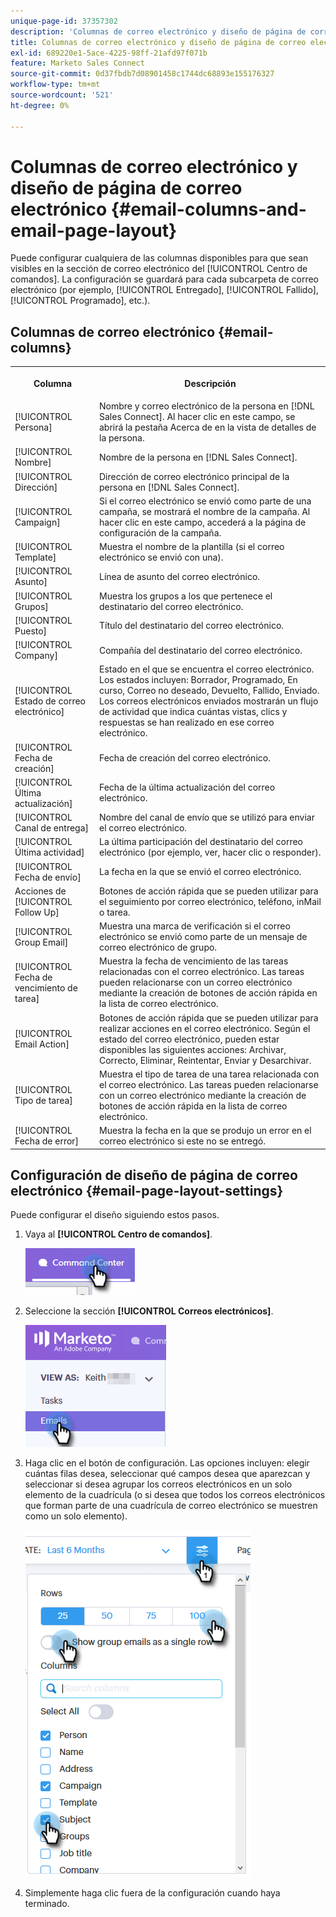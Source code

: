 ```yaml
---
unique-page-id: 37357302
description: 'Columnas de correo electrónico y diseño de página de correo electrónico: documentos de Marketo, documentación del producto'
title: Columnas de correo electrónico y diseño de página de correo electrónico
exl-id: 689220e1-5ace-4225-98ff-21afd97f071b
feature: Marketo Sales Connect
source-git-commit: 0d37fbdb7d08901458c1744dc68893e155176327
workflow-type: tm+mt
source-wordcount: '521'
ht-degree: 0%

---
```


# Columnas de correo electrónico y diseño de página de correo electrónico {#email-columns-and-email-page-layout}

Puede configurar cualquiera de las columnas disponibles para que sean visibles en la sección de correo electrónico del [!UICONTROL Centro de comandos]. La configuración se guardará para cada subcarpeta de correo electrónico (por ejemplo, [!UICONTROL Entregado], [!UICONTROL Fallido], [!UICONTROL Programado], etc.).

## Columnas de correo electrónico {#email-columns}

<table> 
 <colgroup> 
  <col> 
  <col> 
 </colgroup> 
 <tbody> 
  <tr> 
   <th><p>Columna</p></th> 
   <th>Descripción</th> 
  </tr> 
  <tr> 
   <td>[!UICONTROL Persona]</td> 
   <td>Nombre y correo electrónico de la persona en [!DNL Sales Connect]. Al hacer clic en este campo, se abrirá la pestaña Acerca de en la vista de detalles de la persona.</td> 
  </tr> 
  <tr> 
   <td>[!UICONTROL Nombre]</td> 
   <td>Nombre de la persona en [!DNL Sales Connect].</td> 
  </tr> 
  <tr> 
   <td>[!UICONTROL Dirección]</td> 
   <td>Dirección de correo electrónico principal de la persona en [!DNL Sales Connect].</td> 
  </tr> 
  <tr> 
   <td>[!UICONTROL Campaign]</td> 
   <td>Si el correo electrónico se envió como parte de una campaña, se mostrará el nombre de la campaña. Al hacer clic en este campo, accederá a la página de configuración de la campaña.</td> 
  </tr> 
  <tr> 
   <td>[!UICONTROL Template]</td> 
   <td>Muestra el nombre de la plantilla (si el correo electrónico se envió con una).</td> 
  </tr> 
  <tr> 
   <td colspan="1">[!UICONTROL Asunto]</td> 
   <td colspan="1">Línea de asunto del correo electrónico.</td> 
  </tr> 
  <tr> 
   <td colspan="1">[!UICONTROL Grupos]</td> 
   <td colspan="1">Muestra los grupos a los que pertenece el destinatario del correo electrónico.</td> 
  </tr> 
  <tr> 
   <td>[!UICONTROL Puesto]</td> 
   <td>Título del destinatario del correo electrónico.</td> 
  </tr> 
  <tr> 
   <td>[!UICONTROL Company]</td> 
   <td>Compañía del destinatario del correo electrónico.</td> 
  </tr> 
  <tr> 
   <td>[!UICONTROL Estado de correo electrónico]</td> 
   <td>Estado en el que se encuentra el correo electrónico. Los estados incluyen: Borrador, Programado, En curso, Correo no deseado, Devuelto, Fallido, Enviado. Los correos electrónicos enviados mostrarán un flujo de actividad que indica cuántas vistas, clics y respuestas se han realizado en ese correo electrónico.</td> 
  </tr> 
  <tr> 
   <td>[!UICONTROL Fecha de creación]</td> 
   <td>Fecha de creación del correo electrónico.</td> 
  </tr> 
  <tr> 
   <td>[!UICONTROL Última actualización]</td> 
   <td>Fecha de la última actualización del correo electrónico.</td> 
  </tr> 
  <tr> 
   <td>[!UICONTROL Canal de entrega]</td> 
   <td>Nombre del canal de envío que se utilizó para enviar el correo electrónico.</td> 
  </tr> 
  <tr> 
   <td>[!UICONTROL Última actividad]</td> 
   <td>La última participación del destinatario del correo electrónico (por ejemplo, ver, hacer clic o responder).</td> 
  </tr> 
  <tr> 
   <td>[!UICONTROL Fecha de envío]</td> 
   <td>La fecha en la que se envió el correo electrónico.</td> 
  </tr> 
  <tr> 
   <td>Acciones de [!UICONTROL Follow Up]</td> 
   <td>Botones de acción rápida que se pueden utilizar para el seguimiento por correo electrónico, teléfono, inMail o tarea.</td> 
  </tr> 
  <tr> 
   <td>[!UICONTROL Group Email]</td> 
   <td>Muestra una marca de verificación si el correo electrónico se envió como parte de un mensaje de correo electrónico de grupo.</td> 
  </tr> 
  <tr> 
   <td>[!UICONTROL Fecha de vencimiento de tarea]</td> 
   <td>Muestra la fecha de vencimiento de las tareas relacionadas con el correo electrónico. Las tareas pueden relacionarse con un correo electrónico mediante la creación de botones de acción rápida en la lista de correo electrónico.</td> 
  </tr> 
  <tr> 
   <td>[!UICONTROL Email Action]</td> 
   <td>Botones de acción rápida que se pueden utilizar para realizar acciones en el correo electrónico. Según el estado del correo electrónico, pueden estar disponibles las siguientes acciones: Archivar, Correcto, Eliminar, Reintentar, Enviar y Desarchivar.</td> 
  </tr> 
  <tr> 
   <td>[!UICONTROL Tipo de tarea]</td> 
   <td>Muestra el tipo de tarea de una tarea relacionada con el correo electrónico. Las tareas pueden relacionarse con un correo electrónico mediante la creación de botones de acción rápida en la lista de correo electrónico.</td> 
  </tr> 
  <tr> 
   <td>[!UICONTROL Fecha de error]</td> 
   <td>Muestra la fecha en la que se produjo un error en el correo electrónico si este no se entregó.</td> 
  </tr> 
 </tbody> 
</table>

## Configuración de diseño de página de correo electrónico {#email-page-layout-settings}

Puede configurar el diseño siguiendo estos pasos.

1. Vaya al **[!UICONTROL Centro de comandos]**.

   ![](assets/email-columns-and-email-grid-layout-1.png)

1. Seleccione la sección **[!UICONTROL Correos electrónicos]**.

   ![](assets/email-columns-and-email-grid-layout-2.png)

1. Haga clic en el botón de configuración. Las opciones incluyen: elegir cuántas filas desea, seleccionar qué campos desea que aparezcan y seleccionar si desea agrupar los correos electrónicos en un solo elemento de la cuadrícula (o si desea que todos los correos electrónicos que forman parte de una cuadrícula de correo electrónico se muestren como un solo elemento).

   ![](assets/email-columns-and-email-grid-layout-3.png)

1. Simplemente haga clic fuera de la configuración cuando haya terminado.
